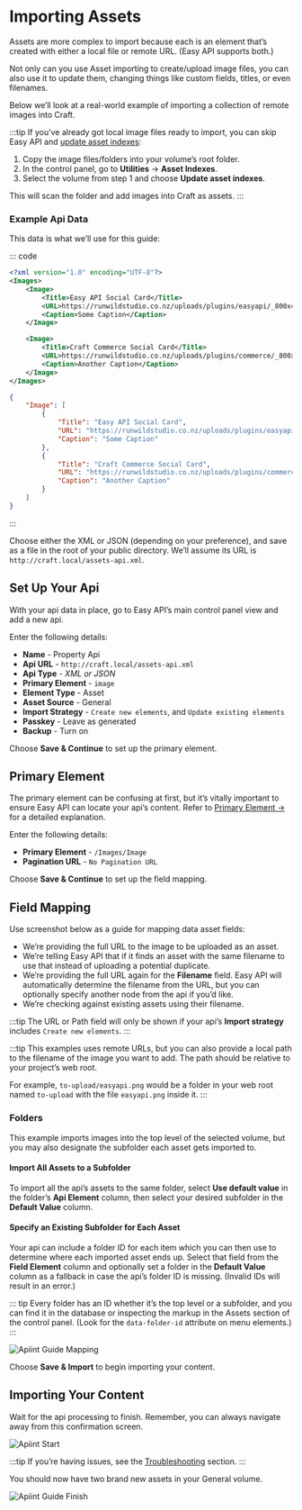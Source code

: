 # Importing Assets

Assets are more complex to import because each is an element that’s created with either a local file or remote URL. (Easy API supports both.)

Not only can you use Asset importing to create/upload image files, you can also use it to update them, changing things like custom fields, titles, or even filenames.

Below we’ll look at a real-world example of importing a collection of remote images into Craft.

:::tip
If you’ve already got local image files ready to import, you can skip Easy API and [update asset indexes](https://runwildstudio.co.nz/docs/3.x/assets.html#updating-asset-indexes):

1. Copy the image files/folders into your volume’s root folder.
2. In the control panel, go to **Utilities** → **Asset Indexes**.
3. Select the volume from step 1 and choose **Update asset indexes**.

This will scan the folder and add images into Craft as assets.
:::

### Example Api Data

This data is what we’ll use for this guide:

::: code
```xml
<?xml version="1.0" encoding="UTF-8"?>
<Images>
    <Image>
        <Title>Easy API Social Card</Title>
        <URL>https://runwildstudio.co.nz/uploads/plugins/easyapi/_800x455_crop_center-center_none/easyapi-social-card.png</URL>
        <Caption>Some Caption</Caption>
    </Image>

    <Image>
        <Title>Craft Commerce Social Card</Title>
        <URL>https://runwildstudio.co.nz/uploads/plugins/commerce/_800x455_crop_center-center_none/commerce-social-card.png</URL>
        <Caption>Another Caption</Caption>
    </Image>
</Images>
```

```json
{
    "Image": [
        {
            "Title": "Easy API Social Card",
            "URL": "https://runwildstudio.co.nz/uploads/plugins/easyapi/_800x455_crop_center-center_none/easyapi-social-card.png",
            "Caption": "Some Caption"
        },
        {
            "Title": "Craft Commerce Social Card",
            "URL": "https://runwildstudio.co.nz/uploads/plugins/commerce/_800x455_crop_center-center_none/commerce-social-card.png",
            "Caption": "Another Caption"
        }
    ]
}
```
:::

Choose either the XML or JSON (depending on your preference), and save as a file in the root of your public directory. We’ll assume its URL is `http://craft.local/assets-api.xml`.

## Set Up Your Api

With your api data in place, go to Easy API’s main control panel view and add a new api.

Enter the following details:

- **Name** - Property Api
- **Api URL** - `http://craft.local/assets-api.xml`
- **Api Type** - _XML or JSON_
- **Primary Element** - `image`
- **Element Type** - Asset
- **Asset Source** - General
- **Import Strategy** - `Create new elements`, and `Update existing elements`
- **Passkey** - Leave as generated
- **Backup** - Turn on

Choose **Save & Continue** to set up the primary element.

## Primary Element

The primary element can be confusing at first, but it’s vitally important to ensure Easy API can locate your api’s content. Refer to [Primary Element →](../feature-tour/primary-element.md) for a detailed explanation.

Enter the following details:

- **Primary Element** - `/Images/Image`
- **Pagination URL** - `No Pagination URL`

Choose **Save & Continue** to set up the field mapping.

## Field Mapping

Use screenshot below as a guide for mapping data asset fields:

- We’re providing the full URL to the image to be uploaded as an asset.
- We’re telling Easy API that if it finds an asset with the same filename to use that instead of uploading a potential duplicate.
- We’re providing the full URL again for the **Filename** field. Easy API will automatically determine the filename from the URL, but you can optionally specify another node from the api if you’d like.
- We’re checking against existing assets using their filename.

:::tip
The URL or Path field will only be shown if your api’s **Import strategy** includes `Create new elements`.
:::

:::tip
This examples uses remote URLs, but you can also provide a local path to the filename of the image you want to add. The path should be relative to your project’s web root.

For example, `to-upload/easyapi.png` would be a folder in your web root named `to-upload` with the file `easyapi.png` inside it.
:::

### Folders

This example imports images into the top level of the selected volume, but you may also designate the subfolder each asset gets imported to.

#### Import All Assets to a Subfolder

To import all the api’s assets to the same folder, select **Use default value** in the folder’s **Api Element** column, then select your desired subfolder in the **Default Value** column.

#### Specify an Existing Subfolder for Each Asset

Your api can include a folder ID for each item which you can then use to determine where each imported asset ends up. Select that field from the **Field Element** column and optionally set a folder in the **Default Value** column as a fallback in case the api’s folder ID is missing. (Invalid IDs will result in an error.)

::: tip
Every folder has an ID whether it’s the top level or a subfolder, and you can find it in the database or inspecting the markup in the Assets section of the control panel. (Look for the `data-folder-id` attribute on menu elements.)
:::

![Apiint Guide Mapping](../screenshots/easyapi-guide-asset-field-mapping.png)

Choose **Save & Import** to begin importing your content.

## Importing Your Content

Wait for the api processing to finish. Remember, you can always navigate away from this confirmation screen.

![Apiint Start](../screenshots/easyapi-start.png)

:::tip
If you’re having issues, see the [Troubleshooting](../troubleshooting.md) section.
:::

You should now have two brand new assets in your General volume.

![Apiint Guide Finish](../screenshots/easyapi-guide-asset-finish.png)
